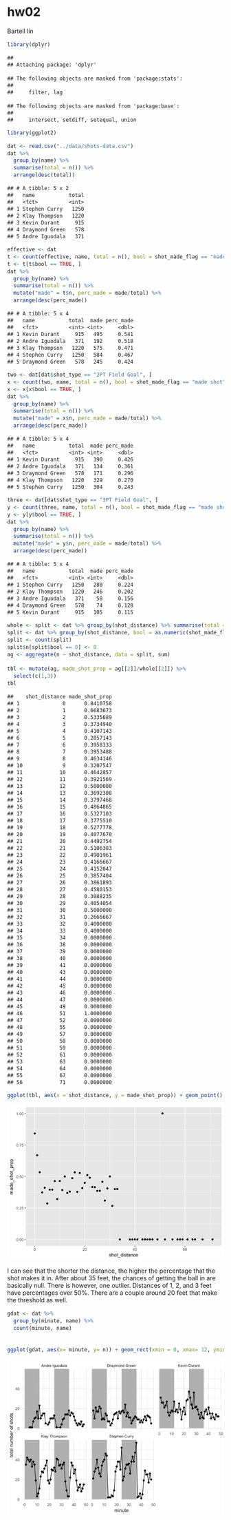 hw02
================
Bartell lin

``` r
library(dplyr)
```

    ## 
    ## Attaching package: 'dplyr'

    ## The following objects are masked from 'package:stats':
    ## 
    ##     filter, lag

    ## The following objects are masked from 'package:base':
    ## 
    ##     intersect, setdiff, setequal, union

``` r
library(ggplot2)
```

``` r
dat <- read.csv("../data/shots-data.csv")
dat %>% 
  group_by(name) %>% 
  summarise(total = n()) %>% 
  arrange(desc(total))
```

    ## # A tibble: 5 x 2
    ##   name           total
    ##   <fct>          <int>
    ## 1 Stephen Curry   1250
    ## 2 Klay Thompson   1220
    ## 3 Kevin Durant     915
    ## 4 Draymond Green   578
    ## 5 Andre Iguodala   371

``` r
effective <- dat 
t <- count(effective, name, total = n(), bool = shot_made_flag == "made shot")
t <- t[t$bool == TRUE, ]
dat %>%
  group_by(name) %>%
  summarise(total = n()) %>%
  mutate("made" = t$n, perc_made = made/total) %>%
  arrange(desc(perc_made))
```

    ## # A tibble: 5 x 4
    ##   name           total  made perc_made
    ##   <fct>          <int> <int>     <dbl>
    ## 1 Kevin Durant     915   495     0.541
    ## 2 Andre Iguodala   371   192     0.518
    ## 3 Klay Thompson   1220   575     0.471
    ## 4 Stephen Curry   1250   584     0.467
    ## 5 Draymond Green   578   245     0.424

``` r
two <- dat[dat$shot_type == "2PT Field Goal", ]
x <- count(two, name, total = n(), bool = shot_made_flag == "made shot")
x <- x[x$bool == TRUE, ]
dat %>%
  group_by(name) %>%
  summarise(total = n()) %>%
  mutate("made" = x$n, perc_made = made/total) %>%
  arrange(desc(perc_made))
```

    ## # A tibble: 5 x 4
    ##   name           total  made perc_made
    ##   <fct>          <int> <int>     <dbl>
    ## 1 Kevin Durant     915   390     0.426
    ## 2 Andre Iguodala   371   134     0.361
    ## 3 Draymond Green   578   171     0.296
    ## 4 Klay Thompson   1220   329     0.270
    ## 5 Stephen Curry   1250   304     0.243

``` r
three <- dat[dat$shot_type == "3PT Field Goal", ]
y <- count(three, name, total = n(), bool = shot_made_flag == "made shot")
y <- y[y$bool == TRUE, ]
dat %>%
  group_by(name) %>%
  summarise(total = n()) %>%
  mutate("made" = y$n, perc_made = made/total) %>%
  arrange(desc(perc_made))
```

    ## # A tibble: 5 x 4
    ##   name           total  made perc_made
    ##   <fct>          <int> <int>     <dbl>
    ## 1 Stephen Curry   1250   280     0.224
    ## 2 Klay Thompson   1220   246     0.202
    ## 3 Andre Iguodala   371    58     0.156
    ## 4 Draymond Green   578    74     0.128
    ## 5 Kevin Durant     915   105     0.115

``` r
whole <- split <- dat %>% group_by(shot_distance) %>% summarise(total = n())
split <- dat %>% group_by(shot_distance, bool = as.numeric(shot_made_flag == "made shot"))
split <- count(split)
split$n[split$bool == 0] <- 0
ag <- aggregate(n ~ shot_distance, data = split, sum)

tbl <- mutate(ag, made_shot_prop = ag[[2]]/whole[[2]]) %>%
  select(c(1,3))
tbl
```

    ##    shot_distance made_shot_prop
    ## 1              0      0.8410758
    ## 2              1      0.6683673
    ## 3              2      0.5335689
    ## 4              3      0.3734940
    ## 5              4      0.4107143
    ## 6              5      0.2857143
    ## 7              6      0.3958333
    ## 8              7      0.3953488
    ## 9              8      0.4634146
    ## 10             9      0.3207547
    ## 11            10      0.4642857
    ## 12            11      0.3921569
    ## 13            12      0.5000000
    ## 14            13      0.3692308
    ## 15            14      0.3797468
    ## 16            15      0.4864865
    ## 17            16      0.5327103
    ## 18            17      0.3775510
    ## 19            18      0.5277778
    ## 20            19      0.4077670
    ## 21            20      0.4492754
    ## 22            21      0.5106383
    ## 23            22      0.4901961
    ## 24            23      0.4166667
    ## 25            24      0.4152047
    ## 26            25      0.3857404
    ## 27            26      0.3861893
    ## 28            27      0.4580153
    ## 29            28      0.3088235
    ## 30            29      0.4054054
    ## 31            30      0.5000000
    ## 32            31      0.2666667
    ## 33            32      0.4000000
    ## 34            33      0.4000000
    ## 35            34      0.0000000
    ## 36            38      0.0000000
    ## 37            39      0.0000000
    ## 38            40      0.0000000
    ## 39            41      0.0000000
    ## 40            43      0.0000000
    ## 41            44      0.0000000
    ## 42            45      0.0000000
    ## 43            46      0.0000000
    ## 44            47      0.0000000
    ## 45            49      0.0000000
    ## 46            51      1.0000000
    ## 47            52      0.0000000
    ## 48            55      0.0000000
    ## 49            57      0.0000000
    ## 50            58      0.0000000
    ## 51            59      0.0000000
    ## 52            61      0.0000000
    ## 53            63      0.0000000
    ## 54            64      0.0000000
    ## 55            67      0.0000000
    ## 56            71      0.0000000

``` r
ggplot(tbl, aes(x = shot_distance, y = made_shot_prop)) + geom_point()
```

![](../images/unnamed-chunk-7-1.png)

I can see that the shorter the distance, the higher the percentage that the shot makes it in. After about 35 feet, the chances of getting the ball in are basically null. There is however, one outlier. Distances of 1, 2, and 3 feet have percentages over 50%. There are a couple around 20 feet that make the threshold as well.

``` r
gdat <- dat %>%
  group_by(minute, name) %>%
  count(minute, name)


ggplot(gdat, aes(x= minute, y= n)) + geom_rect(xmin = 0, xmax= 12, ymin = 0, ymax= 100, fill = "grey") + geom_rect(xmin = 24, xmax= 36, ymin = 0, ymax= 100, fill = "grey") + geom_point() + geom_path() + facet_wrap(~name) + theme_minimal() + scale_x_continuous(limits = c(0, 48)) + ylab("total number of shots")
```

![](../images/unnamed-chunk-8-1.png)
